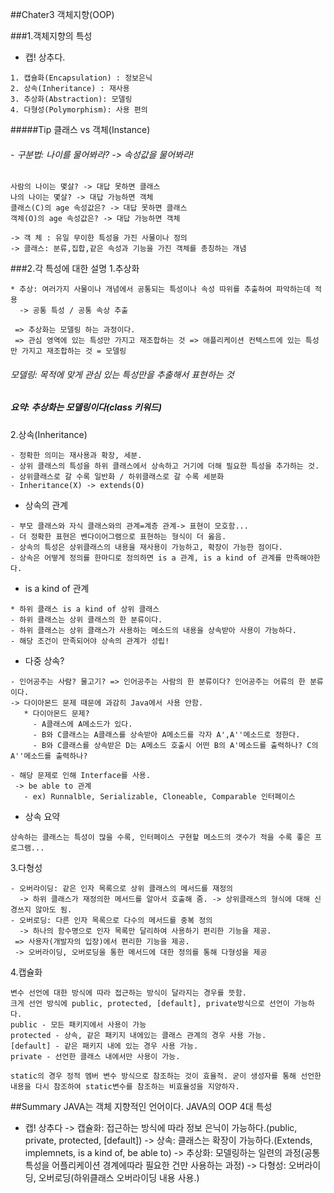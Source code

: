 ##Chater3 객체지향(OOP)

###1.객체지향의 특성
- 캡! 상추다.
~~~
1. 캡슐화(Encapsulation) : 정보은닉
2. 상속(Inheritance) : 재사용
3. 추상화(Abstraction): 모델링
4. 다형성(Polymorphism): 사용 편의
~~~

#####Tip 클래스 vs 객체(Instance)
###### - 구분법: 나이를 물어봐라? -> 속성값을 물어봐라!
~~~
사람의 나이는 몇살? -> 대답 못하면 클래스
나의 나이는 몇살? -> 대답 가능하면 객체
클래스(C)의 age 속성값은? -> 대답 못하면 클래스
객체(O)의 age 속성값은? -> 대답 가능하면 객체

-> 객 체 : 유일 무이한 특성을 가진 사물이나 정의
-> 클래스: 분류,집합,같은 속성과 기능을 가진 객체를 총칭하는 개념
~~~

###2.각 특성에 대한 설명
1.추상화
~~~
* 추상: 여러가지 사물이나 개념에서 공통되는 특성이나 속성 따위를 추출하여 파악하는데 적용
  -> 공통 특성 / 공통 속상 추출
  
 => 추상화는 모델링 하는 과정이다.
 => 관심 영역에 있는 특성만 가지고 재조합하는 것 => 애플리케이션 컨텍스트에 있는 특성만 가지고 재조합하는 것 = 모델링
~~~

###### 모델링: 목적에 맞게 관심 있는 특성만을 추출해서 표현하는 것
##### 요약: 추상화는 모델링이다(class 키워드)

2.상속(Inheritance)
~~~
- 정확한 의미는 재사용과 확장, 세분.
- 상위 클래스의 특성을 하위 클래스에서 상속하고 거기에 더해 필요한 특성을 추가하는 것.
- 상위클래스로 갈 수록 일반화 / 하위클래스로 갈 수록 세분화
- Inheritance(X) -> extends(O)
~~~

* 상속의 관계
~~~
- 부모 클래스와 자식 클래스와의 관계=계층 관계-> 표현이 모호함...
- 더 정확한 표현은 벤다이어그램으로 표현하는 형식이 더 옳음.
- 상속의 특성은 상위클래스의 내용을 재사용이 가능하고, 확장이 가능한 점이다.
- 상속은 어떻게 정의를 한마디로 정의하면 is a 관계, is a kind of 관계를 만족해야한다.
~~~ 

* is a kind of 관계
~~~
* 하위 클래스 is a kind of 상위 클래스
- 하위 클래스는 상위 클래스의 한 분류이다.
- 하위 클래스는 상위 클래스가 사용하는 메소드의 내용을 상속받아 사용이 가능하다.
- 해당 조건이 만족되어야 상속의 관계가 성립!
~~~

* 다중 상속?
~~~
- 인어공주는 사람? 물고기? => 인어공주는 사람의 한 분류이다? 인어공주는 어류의 한 분류이다.
-> 다이아몬드 문제 때문에 과감히 Java에서 사용 안함.
   * 다이아몬드 문제?
     - A클래스에 A메소드가 있다.
     - B와 C클래스는 A클래스를 상속받아 A메소드를 각자 A',A''메소드로 정한다.
     - B와 C클래스를 상속받은 D는 A메소드 호출시 어떤 B의 A'메소드를 출력하나? C의 A''메소드를 출력하나?

- 해당 문제로 인해 Interface를 사용.
 -> be able to 관계
   - ex) Runnalble, Serializable, Cloneable, Comparable 인터페이스
~~~
* 상속 요약
~~~
상속하는 클래스는 특성이 많을 수록, 인터페이스 구현할 메소드의 갯수가 적을 수록 좋은 프로그램...
~~~

3.다형성
~~~
- 오버라이딩: 같은 인자 목록으로 상위 클래스의 메서드를 재정의
  -> 하위 클래스가 재정의한 메서드를 알아서 호출해 줌. -> 상위클래스의 형식에 대해 신경쓰지 않아도 됨.
- 오버로딩: 다른 인자 목록으로 다수의 메서드를 중복 정의
  -> 하나의 함수명으로 인자 목록만 달리하여 사용하기 편리한 기능을 제공.
 => 사용자(개발자의 입장)에서 편리한 기능을 제공.
 -> 오버라이딩, 오버로딩을 통한 메서드에 대한 정의를 통해 다형성을 제공
~~~

4.캡슐화
~~~
변수 선언에 대한 방식에 따라 접근하는 방식이 달라지는 경우를 뜻함.
크게 선언 방식에 public, protected, [default], private방식으로 선언이 가능하다. 
public - 모든 패키지에서 사용이 가능
protected - 상속, 같은 패키지 내에있는 클래스 관계의 경우 사용 가능.
[default] - 같은 패키지 내에 있는 경우 사용 가능.
private - 선언한 클래스 내에서만 사용이 가능.

static의 경우 정적 멤버 변수 방식으로 참조하는 것이 효율적. 굳이 생성자를 통해 선언한 내용을 다시 참조하여 static변수를 참조하는 비효율성을 지양하자.
~~~

##Summary
JAVA는 객체 지향적인 언어이다.
JAVA의 OOP 4대 특성
- 캡! 상추다
 -> 캡슐화: 접근하는 방식에 따라 정보 은닉이 가능하다.(public, private, protected, [default])
 -> 상속: 클래스는 확장이 가능하다.(Extends, implemnets, is a kind of, be able to)
 -> 추상화: 모델링하는 일련의 과정(공통 특성을 어플리케이션 경계에따라 필요한 건만 사용하는 과정)
 -> 다형성: 오버라이딩, 오버로딩(하위클래스 오버라이딩 내용 사용.)

